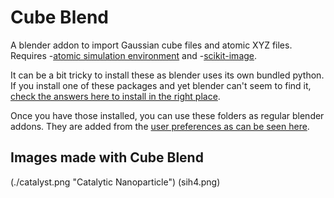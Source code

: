 # Cube Blend 
A blender addon to import Gaussian cube files and atomic XYZ files. Requires 
-[atomic simulation environment](https://wiki.fysik.dtu.dk/ase/) and
-[scikit-image](http://scikit-image.org/). 

It can be a bit tricky to install these as blender uses its own bundled python. If you install one of these packages and yet blender can't seem to find it, [check the answers here to install in the right place](https://blender.stackexchange.com/questions/56011/how-to-use-pip-with-blenders-bundled-python/56013#56013).

Once you have those installed, you can use these folders as regular blender addons. They are added from the [user preferences as can be seen here](https://docs.blender.org/manual/en/dev/preferences/addons.html).

## Images made with Cube Blend
(./catalyst.png "Catalytic Nanoparticle")
(sih4.png)



